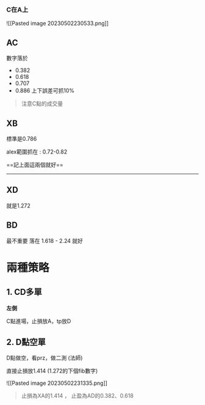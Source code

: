 ### C在A上
![[Pasted image 20230502230533.png]]

## AC
數字落於
- 0.382
- 0.618
- 0.707
- 0.886
上下誤差可抓10%

> 注意C點的成交量


## XB
標準是0.786

alex範圍抓在 : 0.72-0.82

==記上面這兩個就好==

---


## XD
就是1.272

## BD
最不重要
落在 1.618 - 2.24 就好

# 兩種策略

## 1. CD多單
**左側**

C點進場，止損放A，tp放D


## 2. D點空單

D點做空，看prz，做二測 (法師)

直接止損放1.414 (1.272的下個fib數字)

![[Pasted image 20230502231335.png]]

> 止損為XA的1.414 ， 止盈為AD的0.382、0.618

